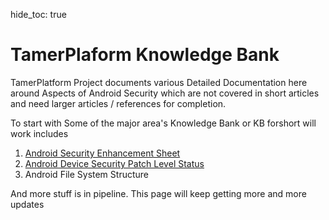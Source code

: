 hide_toc: true

# TamerPlaform Knowledge Bank

TamerPlatform Project documents various Detailed Documentation here around Aspects of Android Security which are not covered in short articles and need larger articles / references for completion.

To start with Some of the major area's Knowledge Bank or KB forshort will work includes

1. [Android Security Enhancement Sheet](android_security_enhancement.md)
2. [Android Device Security Patch Level Status](Device_Security_Patch_tracker.md)
2. Android File System Structure

And more stuff is in pipeline. This page will keep getting more and more updates
